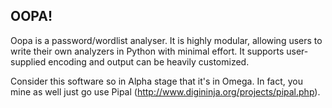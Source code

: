 OOPA!
-----

Oopa is a password/wordlist analyser. It is highly modular, allowing users to write their own analyzers in Python with minimal effort. It supports user-supplied encoding and output can be heavily customized.

Consider this software so in Alpha stage that it's in Omega. In fact, you mine as well just go use Pipal (http://www.digininja.org/projects/pipal.php).
